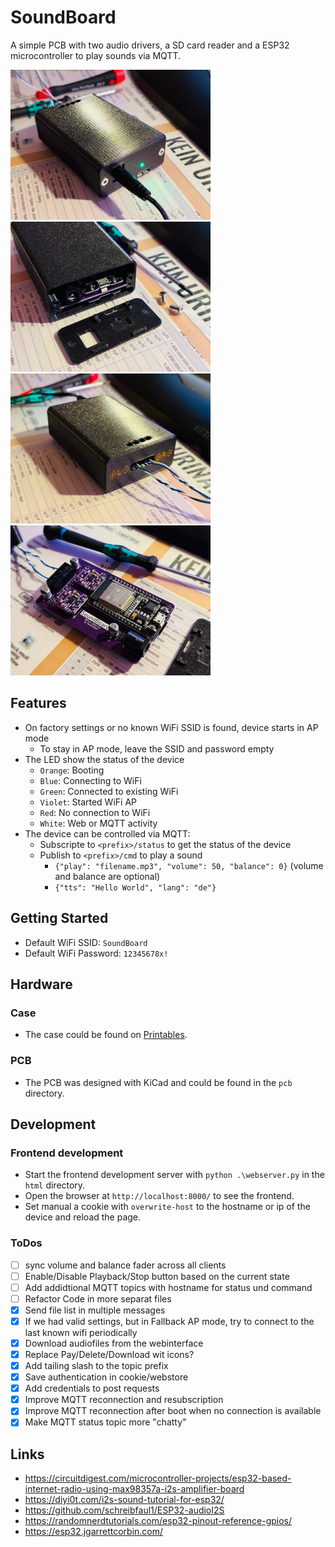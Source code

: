 # SoundBoard

A simple PCB with two audio drivers, a SD card reader and a ESP32 microcontroller to play sounds via MQTT.

<img src=".github/soundboard_01.jpg" width="320"> <img src=".github/soundboard_02.jpg" width="320">
<img src=".github/soundboard_04.jpg" width="320"> <img src=".github/soundboard_03.jpg" width="320">
## Features
- On factory settings or no known WiFi SSID is found, device starts in AP mode
  - To stay in AP mode, leave the SSID and password empty
- The LED show the status of the device
  - `Orange`: Booting
  - `Blue`: Connecting to WiFi
  - `Green`: Connected to existing WiFi
  - `Violet`: Started WiFi AP
  - `Red`: No connection to WiFi
  - `White`: Web or MQTT activity
- The device can be controlled via MQTT:
  - Subscripte to `<prefix>/status` to get the status of the device
  - Publish to `<prefix>/cmd` to play a sound
    - `{"play": "filename.mp3", "volume": 50, "balance": 0}` (volume and balance are optional)
    - `{"tts": "Hello World", "lang": "de"}`

## Getting Started

- Default WiFi SSID: `SoundBoard`
- Default WiFi Password: `12345678x!`
  
## Hardware

### Case

- The case could be found on [Printables](https://www.printables.com/model/1072334-soundboard).

### PCB

- The PCB was designed with KiCad and could be found in the `pcb` directory.

## Development
### Frontend development

- Start the frontend development server with `python .\webserver.py` in the `html` directory.
- Open the browser at `http://localhost:8000/` to see the frontend.
- Set manual a cookie with `overwrite-host` to the hostname or ip of the device and reload the page.

### ToDos

- [ ] sync volume and balance fader across all clients
- [ ] Enable/Disable Playback/Stop button based on the current state
- [ ] Add addidtional MQTT topics with hostname for status und command
- [ ] Refactor Code in more separat files
- [x] Send file list in multiple messages
- [x] If we had valid settings, but in Fallback AP mode, try to connect to the last known wifi periodically
- [x] Download audiofiles from the webinterface
- [x] Replace Pay/Delete/Download wit icons?
- [x] Add tailing slash to the topic prefix
- [x] Save authentication in cookie/webstore
- [x] Add credentials to post requests
- [x] Improve MQTT reconnection and resubscription
- [x] Improve MQTT reconnection after boot when no connection is available
- [x] Make MQTT status topic more "chatty"

## Links
- https://circuitdigest.com/microcontroller-projects/esp32-based-internet-radio-using-max98357a-i2s-amplifier-board
- https://diyi0t.com/i2s-sound-tutorial-for-esp32/
- https://github.com/schreibfaul1/ESP32-audioI2S
- https://randomnerdtutorials.com/esp32-pinout-reference-gpios/
- https://esp32.jgarrettcorbin.com/